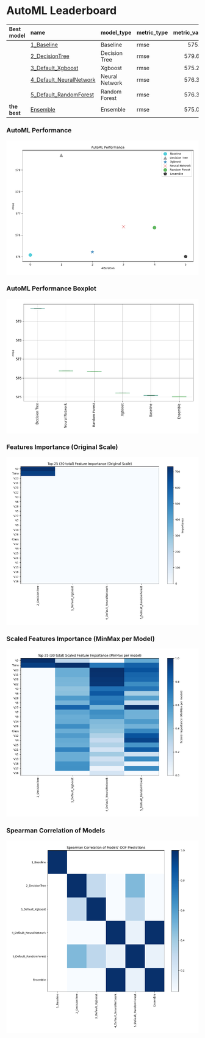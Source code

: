 # AutoML Leaderboard

| Best model   | name                                                         | model_type     | metric_type   |   metric_value |   train_time |
|:-------------|:-------------------------------------------------------------|:---------------|:--------------|---------------:|-------------:|
|              | [1_Baseline](1_Baseline/README.md)                           | Baseline       | rmse          |        575.08  |         4.2  |
|              | [2_DecisionTree](2_DecisionTree/README.md)                   | Decision Tree  | rmse          |        579.677 |        53.89 |
|              | [3_Default_Xgboost](3_Default_Xgboost/README.md)             | Xgboost        | rmse          |        575.216 |        18.15 |
|              | [4_Default_NeuralNetwork](4_Default_NeuralNetwork/README.md) | Neural Network | rmse          |        576.386 |         7.36 |
|              | [5_Default_RandomForest](5_Default_RandomForest/README.md)   | Random Forest  | rmse          |        576.343 |        36.36 |
| **the best** | [Ensemble](Ensemble/README.md)                               | Ensemble       | rmse          |        575.016 |         1.25 |

### AutoML Performance
![AutoML Performance](ldb_performance.png)

### AutoML Performance Boxplot
![AutoML Performance Boxplot](ldb_performance_boxplot.png)

### Features Importance (Original Scale)
![features importance across models](features_heatmap.png)



### Scaled Features Importance (MinMax per Model)
![scaled features importance across models](features_heatmap_scaled.png)



### Spearman Correlation of Models
![models spearman correlation](correlation_heatmap.png)

